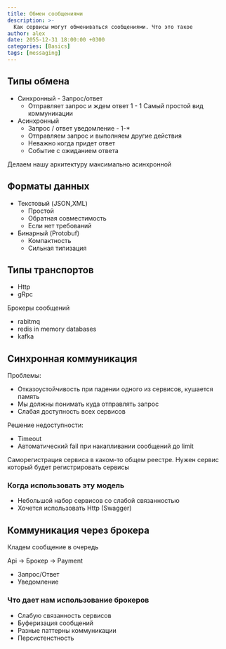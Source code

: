 ```yaml
---
title: Обмен сообщениями
description: >-
  Как сервисы могут обмениваться сообщениями. Что это такое
author: alex
date: 2055-12-31 18:00:00 +0300
categories: [Basics]
tags: [messaging]
---
```


## Типы обмена

- Синхронный - Запрос/ответ
  - Отправляет запрос и ждем ответ 1 - 1 Самый простой вид коммуникации
- Асинхронный
  - Запрос / ответ уведомление - 1-*
  - Отправляем запрос и выполняем другие действия
  - Неважно когда придет ответ
  - Событие с ожиданием ответа

Делаем нашу архитектуру максимально асинхронной

## Форматы данных

- Текстовый (JSON,XML)
  - Простой
  - Обратная совместимость
  - Если нет требований
- Бинарный (Protobuf)
  - Компактность
  - Сильная типизация

## Типы транспортов

- Http
- gRpc

Брокеры сообщений
- rabitmq
- redis  in memory databases
- kafka

## Синхронная коммуникация

Проблемы:

- Отказоустойчивость при падении одного из сервисов, кушается память
- Мы должны понимать куда отправлять запрос
- Слабая доступность всех сервисов

Решение недоступности:

- Timeout
- Автоматический fail при накапливании сообщений до limit

Саморегистрация сервиса в каком-то общем реестре.
Нужен сервис который будет регистрировать сервисы

### Когда использовать эту модель

- Небольшой набор сервисов со слабой связанностью
- Хочется использовать Http (Swagger)

## Коммуникация через брокера

Кладем сообщение в очередь

Api -> Брокер -> Payment

- Запрос/Ответ
- Уведомление

### Что дает нам использование брокеров

- Слабую связанность сервисов
- Буферизация сообщений
- Разные паттерны коммуникации
- Персистенстность
